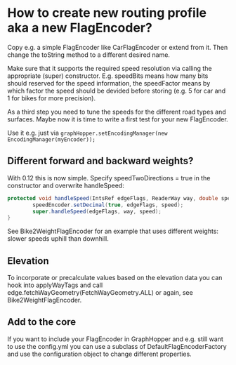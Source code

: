 # How to create new routing profile aka a new FlagEncoder?

Copy e.g. a simple FlagEncoder like CarFlagEncoder or extend from it. Then change the toString method to a 
different desired name.

Make sure that it supports the required speed resolution via calling the appropriate (super) constructor. 
E.g. speedBits means how many bits should reserved for the speed information, 
the speedFactor means by which factor the speed should be devided before storing 
(e.g. 5 for car and 1 for bikes for more precision).

As a third step you need to tune the speeds for the different road types and surfaces. Maybe
now it is time to write a first test for your new FlagEncoder.

Use it e.g. just via `graphHopper.setEncodingManager(new EncodingManager(myEncoder));`

## Different forward and backward weights?

With 0.12 this is now simple. Specify speedTwoDirections = true in the constructor and overwrite handleSpeed:

```java
protected void handleSpeed(IntsRef edgeFlags, ReaderWay way, double speed) {
        speedEncoder.setDecimal(true, edgeFlags, speed);
        super.handleSpeed(edgeFlags, way, speed);
}
```

See Bike2WeightFlagEncoder for an example that uses different weights: slower speeds uphill than downhill.

## Elevation

To incorporate or precalculate values based on the elevation data you can hook into applyWayTags
and call edge.fetchWayGeometry(FetchWayGeometry.ALL) or again, see Bike2WeightFlagEncoder.

## Add to the core

If you want to include your FlagEncoder in GraphHopper and e.g. still want to use the config.yml
you can use a subclass of DefaultFlagEncoderFactory and use the configuration object to change different properties.
